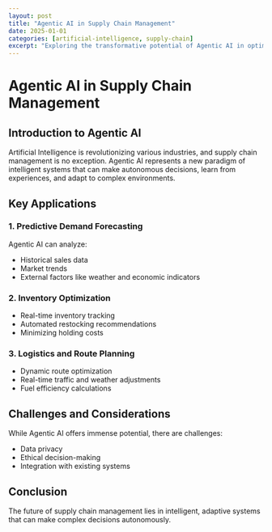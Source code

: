 ```yaml
---
layout: post
title: "Agentic AI in Supply Chain Management"
date: 2025-01-01
categories: [artificial-intelligence, supply-chain]
excerpt: "Exploring the transformative potential of Agentic AI in optimizing supply chain operations..."
---
```


# Agentic AI in Supply Chain Management

## Introduction to Agentic AI

Artificial Intelligence is revolutionizing various industries, and supply chain management is no exception. Agentic AI represents a new paradigm of intelligent systems that can make autonomous decisions, learn from experiences, and adapt to complex environments.

## Key Applications

### 1. Predictive Demand Forecasting
Agentic AI can analyze:
- Historical sales data
- Market trends
- External factors like weather and economic indicators

### 2. Inventory Optimization
- Real-time inventory tracking
- Automated restocking recommendations
- Minimizing holding costs

### 3. Logistics and Route Planning
- Dynamic route optimization
- Real-time traffic and weather adjustments
- Fuel efficiency calculations

## Challenges and Considerations

While Agentic AI offers immense potential, there are challenges:
- Data privacy
- Ethical decision-making
- Integration with existing systems

## Conclusion

The future of supply chain management lies in intelligent, adaptive systems that can make complex decisions autonomously.
